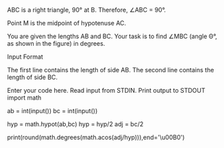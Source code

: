 ABC is a right triangle, 90° at B.
Therefore, ∠ABC = 90°.

Point M is the midpoint of hypotenuse AC.

You are given the lengths AB and BC.
Your task is to find ∠MBC (angle Θ°, as shown in the figure) in degrees.

Input Format

The first line contains the length of side AB.
The second line contains the length of side BC.

Enter your code here. Read input from STDIN. Print output to STDOUT
import math

ab = int(input())
bc = int(input())


hyp = math.hypot(ab,bc)
hyp = hyp/2
adj = bc/2

print(round(math.degrees(math.acos(adj/hyp))),end='\u00B0')

